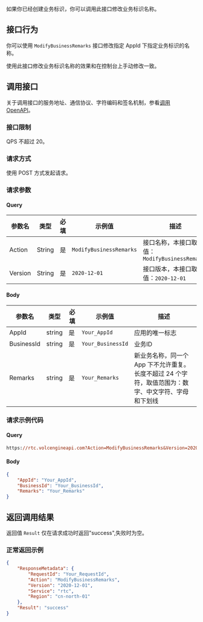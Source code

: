 如果你已经创建业务标识，你可以调用此接口修改业务标识名称。

## 接口行为

你可以使用 `ModifyBusinessRemarks` 接口修改指定 AppId 下指定业务标识的名称。

使用此接口修改业务标识名称的效果和在控制台上手动修改一致。

## 调用接口 

关于调用接口的服务地址、通信协议、字符编码和签名机制，参看[调用 OpenAPI](69828)。

### 接口限制

QPS 不超过 20。

### 请求方式

使用 POST 方式发起请求。

### 请求参数

#### Query

| 参数名 | 类型 | 必填 | 示例值 | 描述 |
| --- | --- | --- | --- | --- |
| Action | String | 是 | `ModifyBusinessRemarks` | 接口名称，本接口取值：`ModifyBusinessRemarks` |
| Version | String | 是 | `2020-12-01` | 接口版本，本接口取值：`2020-12-01` |


#### Body

| 参数名 | 类型 | 必填 | 示例值 | 描述 |
| --- | --- | --- | --- | --- |
| AppId | string | 是 | `Your_AppId` | 应用的唯一标志 |
| BusinessId | string | 是 | `Your_BusinessId` | 业务ID |
| Remarks | string | 是 | `Your_Remarks` | 新业务名称，同一个 App 下不允许重复。长度不超过 24 个字符，取值范围为：数字、中文字符、字母和下划线 |


### 请求示例代码

#### Query

```postscript
https://rtc.volcengineapi.com?Action=ModifyBusinessRemarks&Version=2020-12-01
```

#### Body

```json
{
    "AppId": "Your_AppId",
    "BusinessId": "Your_BusinessId",   
    "Remarks": "Your_Remarks"
}
```

## 返回调用结果
返回值 `Result` 仅在请求成功时返回"success",失败时为空。

### 正常返回示例

```json
{
    "ResponseMetadata": {
        "RequestId": "Your_RequestId",
        "Action": "ModifyBusinessRemarks",
        "Version": "2020-12-01",
        "Service": "rtc",
        "Region": "cn-north-01"
    },
    "Result": "success"
}
```